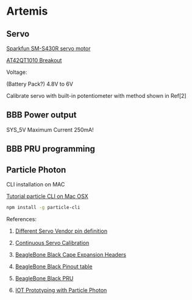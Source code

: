 # Artemis

## Servo

[Sparkfun SM-S430R servo motor](https://www.sparkfun.com/products/9347)

[AT42QT1010 Breakout](https://www.sparkfun.com/products/12041)

Voltage:

(Battery Pack?)
4.8V to 6V

Calibrate servo with built-in potentiometer with method shown in Ref[2]

## BBB Power output
SYS\_5V Maximum Current 250mA!

## BBB PRU programming

## Particle Photon

CLI installation on MAC

[Tutorial particle CLI on Mac OSX](https://community.particle.io/t/tutorial-particle-cli-on-mac-osx-26-sep-2015/5225)

```bash
npm install -g particle-cli
```
References:

1. [Different Servo Vendor pin definition](http://www.fatlion.com/sailplanes/servos.html)

2. [Continuous Servo Calibration](https://www.youtube.com/watch?v=Zd6Es_Br7ys)

3. [BeagleBone Black Cape Expansion Headers](http://beagleboard.org/static/images/cape-headers.png)

4. [BeagleBone Black Pinout table](http://robotic-controls.com/node/68)

5. [BeagleBone Black PRU](http://beagleboard.org/pru)

6. [IOT Prototyping with Particle Photon](http://www.tamberg.org/chopen/2015/IoTPrototyping.pdf)
